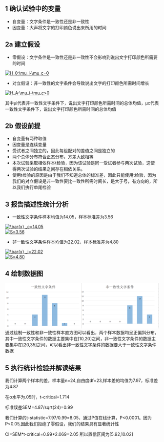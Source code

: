 ## 1 确认试验中的变量
* 自变量：文字条件是一致性还是非一致性
* 因变量：大声将文字的打印颜色说出来所用的时间

## 2a 建立假设
* 零假设：文字条件是一致性还是非一致性不会影响到说出文字打印颜色所需要的时间

<a href="http://www.codecogs.com/eqnedit.php?latex=H_0:\mu_i-\mu_c=0" target="_blank"><img src="http://latex.codecogs.com/gif.latex?H_0:\mu_i-\mu_c=0" title="H_0:\mu_i-\mu_c=0" /></a>

* 对立假设：非一致性的文字条件会导致说出文字的打印颜色所需时间增长

<a href="http://www.codecogs.com/eqnedit.php?latex=H_A:\mu_i-\mu_c>0" target="_blank"><img src="http://latex.codecogs.com/gif.latex?H_A:\mu_i-\mu_c>0" title="H_A:\mu_i-\mu_c>0" /></a>

其中μi代表非一致性文字条件下，说出文字打印颜色所需时间的总体均值，μc代表一致性文字条件下，说出文字打印颜色所需时间的总体均值

## 2b 假设前提
* 自变量有两种取值
* 因变量是连续变量
* 受试者之间独立的，因此每组配对的差值之间是独立的
* 两个总体分布符合正态分布，方差大致相等
* 本次试验采取相依样本t检验，因为该试验是同一受试者参与两次试验，这使得两次试验的结果之间存在相依关系。
* 使用t检验的原因是由于我们不知道总体的标准差，因此只能使用t检验，因为我们的对立假设是非一致性要比一致性所需时间长，是大于号，有方向的，所以我们执行单尾检验

## 3 报告描述性统计分析
* 一致性文字条件样本均值为14.05，样本标准差为3.56

<a href="http://www.codecogs.com/eqnedit.php?latex=\bar{x}&space;_c=14.05" target="_blank"><img src="http://latex.codecogs.com/gif.latex?\bar{x}&space;_c=14.05" title="\bar{x} _c=14.05" /></a>  
<a href="http://www.codecogs.com/eqnedit.php?latex=S=3.56" target="_blank"><img src="http://latex.codecogs.com/gif.latex?S=3.56" title="S=3.56" /></a>

* 非一致性文字条件样本均值为22.02，样本标准差为4.80

<a href="http://www.codecogs.com/eqnedit.php?latex=\bar{x}&space;_i=22.02" target="_blank"><img src="http://latex.codecogs.com/gif.latex?\bar{x}&space;_i=22.02" title="\bar{x} _i=22.02" /></a>  
<a href="http://www.codecogs.com/eqnedit.php?latex=S=4.80" target="_blank"><img src="http://latex.codecogs.com/gif.latex?S=4.80" title="S=4.80" /></a>

## 4 绘制数据图
![image](https://github.com/nugongshou110/Udacity/blob/master/直方图.png?raw=true)
通过绘制一致性和非一致性样本直方图可以看出，两个样本数据均呈正偏斜分布，其中一致性文字条件的数据主要集中在[10,20]之间，非一致性文字条件的数据主要集中在[20,35]之间，可以看出非一致性文字条件的数据要大于一致性文字条件数据

## 5 执行统计检验并解读结果
我们计算两个样本的差，样本量n=24,自由度df=23,样本差的均值为7.97，标准差为4.87

在α水平为.05时，t-critical=1.714

标准误差SEM=4.87/sqrt(24)=0.99

我们计算的t-statistic=7.97/0.99=8.05，通过P值在线计算，P<0.0001。因为P<0.05,因此我们拒绝了零假设，我们的结果具有显著统计性

CI=SEM\*t-critical=0.99\*2.069=2.05
所以置信区间为[5.92,10.02]
